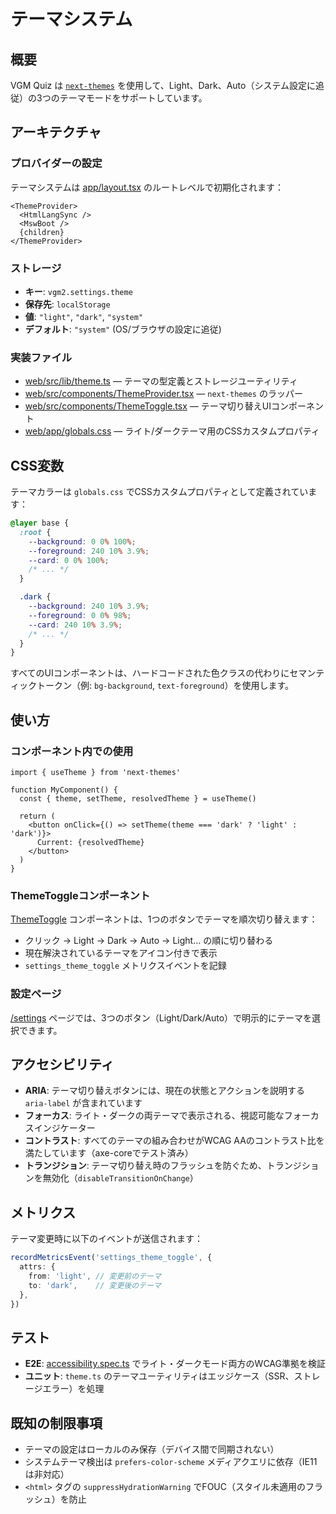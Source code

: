 # テーマシステム

## 概要

VGM Quiz は [`next-themes`](https://github.com/pacocoursey/next-themes) を使用して、Light、Dark、Auto（システム設定に追従）の3つのテーマモードをサポートしています。

## アーキテクチャ

### プロバイダーの設定

テーマシステムは [app/layout.tsx](../../web/app/layout.tsx) のルートレベルで初期化されます：

```tsx
<ThemeProvider>
  <HtmlLangSync />
  <MswBoot />
  {children}
</ThemeProvider>
```

### ストレージ

- **キー**: `vgm2.settings.theme`
- **保存先**: `localStorage`
- **値**: `"light"`, `"dark"`, `"system"`
- **デフォルト**: `"system"` (OS/ブラウザの設定に追従)

### 実装ファイル

- [web/src/lib/theme.ts](../../web/src/lib/theme.ts) — テーマの型定義とストレージユーティリティ
- [web/src/components/ThemeProvider.tsx](../../web/src/components/ThemeProvider.tsx) — `next-themes` のラッパー
- [web/src/components/ThemeToggle.tsx](../../web/src/components/ThemeToggle.tsx) — テーマ切り替えUIコンポーネント
- [web/app/globals.css](../../web/app/globals.css) — ライト/ダークテーマ用のCSSカスタムプロパティ

## CSS変数

テーマカラーは `globals.css` でCSSカスタムプロパティとして定義されています：

```css
@layer base {
  :root {
    --background: 0 0% 100%;
    --foreground: 240 10% 3.9%;
    --card: 0 0% 100%;
    /* ... */
  }

  .dark {
    --background: 240 10% 3.9%;
    --foreground: 0 0% 98%;
    --card: 240 10% 3.9%;
    /* ... */
  }
}
```

すべてのUIコンポーネントは、ハードコードされた色クラスの代わりにセマンティックトークン（例: `bg-background`, `text-foreground`）を使用します。

## 使い方

### コンポーネント内での使用

```tsx
import { useTheme } from 'next-themes'

function MyComponent() {
  const { theme, setTheme, resolvedTheme } = useTheme()

  return (
    <button onClick={() => setTheme(theme === 'dark' ? 'light' : 'dark')}>
      Current: {resolvedTheme}
    </button>
  )
}
```

### ThemeToggleコンポーネント

[ThemeToggle](../../web/src/components/ThemeToggle.tsx) コンポーネントは、1つのボタンでテーマを順次切り替えます：

- クリック → Light → Dark → Auto → Light... の順に切り替わる
- 現在解決されているテーマをアイコン付きで表示
- `settings_theme_toggle` メトリクスイベントを記録

### 設定ページ

[/settings](../../web/app/settings/page.tsx) ページでは、3つのボタン（Light/Dark/Auto）で明示的にテーマを選択できます。

## アクセシビリティ

- **ARIA**: テーマ切り替えボタンには、現在の状態とアクションを説明する `aria-label` が含まれています
- **フォーカス**: ライト・ダークの両テーマで表示される、視認可能なフォーカスインジケーター
- **コントラスト**: すべてのテーマの組み合わせがWCAG AAのコントラスト比を満たしています（axe-coreでテスト済み）
- **トランジション**: テーマ切り替え時のフラッシュを防ぐため、トランジションを無効化（`disableTransitionOnChange`）

## メトリクス

テーマ変更時に以下のイベントが送信されます：

```ts
recordMetricsEvent('settings_theme_toggle', {
  attrs: {
    from: 'light', // 変更前のテーマ
    to: 'dark',    // 変更後のテーマ
  },
})
```

## テスト

- **E2E**: [accessibility.spec.ts](../../web/tests/e2e/accessibility.spec.ts) でライト・ダークモード両方のWCAG準拠を検証
- **ユニット**: `theme.ts` のテーマユーティリティはエッジケース（SSR、ストレージエラー）を処理

## 既知の制限事項

- テーマの設定はローカルのみ保存（デバイス間で同期されない）
- システムテーマ検出は `prefers-color-scheme` メディアクエリに依存（IE11は非対応）
- `<html>` タグの `suppressHydrationWarning` でFOUC（スタイル未適用のフラッシュ）を防止
